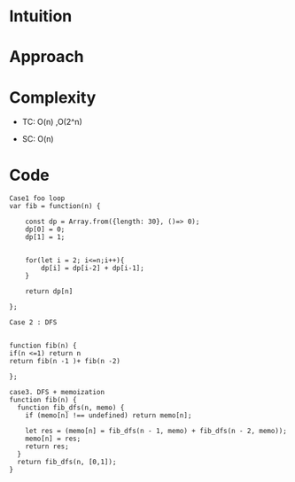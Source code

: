 # Intuition

# Approach

<!-- Describe your approach to solving the problem. -->

# Complexity

- TC: O(n) ,O(2^n)
<!-- Add your time complexity here, e.g. $$O(n)$$ -->

- SC: O(n)

# Code

```
Case1 foo loop
var fib = function(n) {

    const dp = Array.from({length: 30}, ()=> 0);
    dp[0] = 0;
    dp[1] = 1;


    for(let i = 2; i<=n;i++){
        dp[i] = dp[i-2] + dp[i-1];
    }

    return dp[n]

};

Case 2 : DFS


function fib(n) {
if(n <=1) return n
return fib(n -1 )+ fib(n -2)

};

case3. DFS + memoization
function fib(n) {
  function fib_dfs(n, memo) {
    if (memo[n] !== undefined) return memo[n];

    let res = (memo[n] = fib_dfs(n - 1, memo) + fib_dfs(n - 2, memo));
    memo[n] = res;
    return res;
  }
  return fib_dfs(n, [0,1]);
}


```
